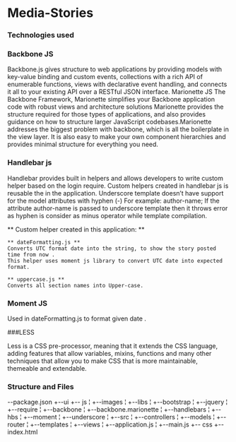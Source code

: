 # Media-Stories

### Technologies used

### Backbone JS

Backbone.js gives structure to web applications by providing models with key-value binding and custom events, 
collections with a rich API of enumerable functions, views with declarative event handling, and connects it all
 to your existing API over a RESTful JSON interface.
Marionette JS
The Backbone Framework, Marionette simplifies your Backbone application code with robust views and architecture solutions
Marionette provides the structure required for those types of applications, and also provides guidance on how to structure 
larger JavaScript codebases.Marionette addresses the biggest problem with backbone, which is all the boilerplate in 
the view layer. It is also easy to make your own component hierarchies and provides minimal structure for everything you need. 

### Handlebar js

Handlebar provides built in helpers and allows developers to write custom helper based on the login require. 
 Custom helpers created in handlebar js is reusable the in the application.
 Underscore template doesn’t have support for the model attributes with hyphen (-)
   For example: author-name;
   If the attribute author-name is passed to underscore template then it throws error as hyphen is consider 
   as minus operator while template compilation.
     
 ** Custom helper created in this application: **
 
    ** dateFormatting.js **
	Converts UTC format date into the string, to show the story posted time from now .
	This helper uses moment js library to convert UTC date into expected format.
	
	** uppercase.js **
    Converts all section names into Upper-case.

### Moment JS

Used in dateFormatting.js  to format given date .


###LESS

Less is a CSS pre-processor, meaning that it extends the CSS language, adding features that allow 
variables, mixins, functions and many other techniques that allow you to make CSS that is more maintainable, themeable and extendable.

### Structure and Files


--package.json
+--ui
+-- js
¦   +--images
¦   +--libs
¦          +--bootstrap
¦          +--jquery
¦          +--require
¦          +--backbone
¦          +--backbone.marionette
¦          +--handlebars
¦          +--hbs
¦          +--moment
¦          +--underscore
¦   +--src
¦         +--controllers
¦         +--models
¦         +--router
¦         +--templates
¦         +--views
¦   +--application.js
¦   +--main.js
+-- css
+-- index.html



